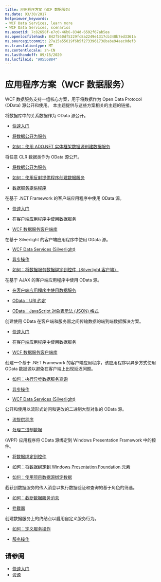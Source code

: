 ```yaml
---
title: 应用程序方案（WCF 数据服务）
ms.date: 03/30/2017
helpviewer_keywords:
- WCF Data Services, learn more
- WCF Data Services, scenarios
ms.assetid: 7c82658f-e7c0-46b6-834d-6592f67ab5ea
ms.openlocfilehash: 842f560df5229fc8a2249e1317cb348b7ed3361a
ms.sourcegitcommit: 27a15a55019f6b5f2733961738babe94aec0def3
ms.translationtype: MT
ms.contentlocale: zh-CN
ms.lasthandoff: 09/15/2020
ms.locfileid: "90556884"
---
```

# <a name="application-scenarios-wcf-data-services"></a>应用程序方案（WCF 数据服务）

WCF 数据服务支持一组核心方案，用于将数据作为 Open Data Protocol (OData) 源公开和使用。 本主题提供与这些方案相关的主题的链接。

将数据库中的关系数据作为 OData 源公开。

- [快速入门](quickstart-wcf-data-services.md)

- [将数据公开为服务](exposing-your-data-as-a-service-wcf-data-services.md)

- [如何：使用 ADO.NET 实体框架数据源创建数据服务](create-a-data-service-using-an-adonet-ef-data-wcf.md)

将任意 CLR 数据类作为 OData 源公开。

- [将数据公开为服务](exposing-your-data-as-a-service-wcf-data-services.md)

- [如何：使用反射提供程序创建数据服务](create-a-data-service-using-rp-wcf-data-services.md)

- [数据服务提供程序](data-services-providers-wcf-data-services.md)

在基于 .NET Framework 的客户端应用程序中使用 OData 源。

- [快速入门](quickstart-wcf-data-services.md)

- [在客户端应用程序中使用数据服务](using-a-data-service-in-a-client-application-wcf-data-services.md)

- [WCF 数据服务客户端库](wcf-data-services-client-library.md)

在基于 Silverlight 的客户端应用程序中使用 OData 源。

- [WCF Data Services (Silverlight)](/previous-versions/windows/silverlight/dotnet-windows-silverlight/cc838234(v=vs.95))

- [异步操作](asynchronous-operations-wcf-data-services.md)

- [如何：将数据服务数据绑定到控件（Silverlight 客户端）](/previous-versions/dotnet/wcf-data-services/ee681614(v=vs.103))

在基于 AJAX 的客户端应用程序中使用 OData 源。

- [在客户端应用程序中使用数据服务](using-a-data-service-in-a-client-application-wcf-data-services.md)

- [OData：URI 约定](https://www.odata.org/documentation/odata-version-2-0/uri-conventions/)

- [OData：JavaScript 对象表示法 (JSON) 格式](https://www.odata.org/developers/protocols/json-format/)

创建使用 OData 在客户端和服务器之间传输数据的端到端数据解决方案。

- [快速入门](quickstart-wcf-data-services.md)

- [在客户端应用程序中使用数据服务](using-a-data-service-in-a-client-application-wcf-data-services.md)

- [WCF 数据服务客户端库](wcf-data-services-client-library.md)

创建一个基于 .NET Framework 的客户端应用程序，该应用程序以异步方式使用 OData 数据源以避免在客户端上出现延迟问题。

- [如何：执行异步数据服务查询](how-to-execute-asynchronous-data-service-queries-wcf-data-services.md)

- [异步操作](asynchronous-operations-wcf-data-services.md)

- [WCF Data Services (Silverlight)](/previous-versions/windows/silverlight/dotnet-windows-silverlight/cc838234(v=vs.95))

公开和使用以流形式访问和更改的二进制大型对象的 OData 源。

- [流提供程序](streaming-provider-wcf-data-services.md)

- [处理二进制数据](working-with-binary-data-wcf-data-services.md)

 (WPF) 应用程序将 OData 源绑定到 Windows Presentation Framework 中的控件。

- [将数据绑定到控件](binding-data-to-controls-wcf-data-services.md)

- [如何：将数据绑定到 Windows Presentation Foundation 元素](bind-data-to-wpf-elements-wcf-data-services.md)

- [如何：使用项目数据源绑定数据](how-to-bind-data-using-a-project-data-source-wcf-data-services.md)

截获到数据服务的传入消息以执行数据验证和查询的基于角色的筛选。

- [如何：截断数据服务消息](how-to-intercept-data-service-messages-wcf-data-services.md)

- [拦截器](interceptors-wcf-data-services.md)

创建数据服务上的终结点以启用自定义服务行为。

- [如何：定义服务操作](how-to-define-a-service-operation-wcf-data-services.md)

- [服务操作](service-operations-wcf-data-services.md)

## <a name="see-also"></a>请参阅

- [快速入门](quickstart-wcf-data-services.md)
- [资源](wcf-data-services-resources.md)
